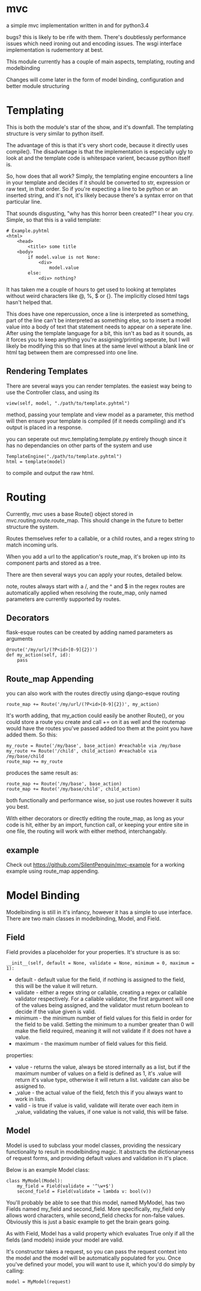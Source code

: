 mvc
===

a simple mvc implementation written in and for python3.4

bugs? this is likely to be rife with them. There's doubtlessly performance issues which need ironing out and encoding
issues. The wsgi interface implementation is rudementory at best.

This module currently has a couple of main aspects, templating, routing and modelbinding

Changes will come later in the form of model binding, configuration and better module structuring

Templating
==========
This is both the module's star of the show, and it's downfall. The templating structure is very similar to python itself.

The advantage of this is that it's very short code, because it directly uses compile(). The disadvantage is that the implementation is especially ugly to look at and the template code is whitespace varient, because python itself is.

So, how does that all work? Simply, the templating engine encounters a line in your template and decides if it should be converted to str, expression or raw text, in that order. So if you're expecting a line to be python or an inserted string, and it's not, it's likely because there's a syntax error on that particular line.

That sounds disgusting, "why has this horror been created?" I hear you cry. Simple, so that this is a valid template:

    # Example.pyhtml
    <html>
        <head>
            <title> some title
        <body>
            if model.value is not None:
                <div>
                    model.value
            else:
                <div> nothing?

It has taken me a couple of hours to get used to looking at templates without weird characters like @, %, $ or {}.
The implicitly closed html tags hasn't helped that.

This does have one repercussion, once a line is interpreted as something, part of the line can't be interpreted as something else, so to insert a model value into a body of text that statement needs to appear on a seperate line. After using the template language for a bit, this isn't as bad as it sounds, as it forces you to keep anything you're assigning/printing seperate, but I will likely be modifying this so that lines at the same level without a blank line or html tag between them are compressed into one line.

Rendering Templates
-------------------

There are several ways you can render templates. the easiest way being to use the Controller class, and using its

    view(self, model, "./path/to/template.pyhtml")

method, passing your template and view model as a parameter, this method will then ensure your template is compiled (if it needs compiling) and it's output is placed in a response.

you can seperate out mvc.templating.template.py entirely though since it has no dependancies on other parts of the system and use

    TemplateEngine("./path/to/template.pyhtml")
    html = template(model)
    
to compile and output the raw html.

Routing
=======

Currently, mvc uses a base Route() object stored in mvc.routing.route.route_map. This should change in the future to better structure the system.

Routes themselves refer to a callable, or a child routes, and a regex string to match incoming urls.

When you add a url to the application's route_map, it's broken up into its component parts and stored as a tree.

There are then several ways you can apply your routes, detailed below.

note, routes always start with a /, and the ^ and $ in the regex routes are automatically applied when resolving the
route_map, only named parameters are currently supported by routes.

Decorators
----------

flask-esque routes can be created by adding named parameters as arguments

    @route('/my/url/(?P<id>[0-9]{2})')
    def my_action(self, id):
        pass

Route_map Appending
-------------------

you can also work with the routes directly using django-esque routing

    route_map += Route('/my/url/(?P<id>[0-9]{2})', my_action)

It's worth adding, that my_action could easily be another Route(), or you could store a route you create and call += on
it as well and the routemap would have the routes you've passed added too them at the point you have added them. So this:

    my_route = Route('/my/base', base_action) #reachable via /my/base
    my_route += Route('/child', child_action) #reachable via /my/base/child
    route_map += my_route
    
produces the same result as:
    
    route_map += Route('/my/base', base_action)
    route_map += Route('/my/base/child', child_action)
    
both functionally and performance wise, so just use routes however it suits you best.

With either decorators or directly editing the route_map, as long as your code is hit, either by an import, function call,
or keeping your entire site in one file, the routing will work with either method, interchangably.

example
-------

Check out https://github.com/SilentPenguin/mvc-example for a working example using route_map appending.

Model Binding
=============

Modelbinding is still in it's infancy, however it has a simple to use interface. There are two main classes in modelbinding, Model, and Field.

Field
-----
Field provides a placeholder for your properties. It's structure is as so:

    __init__(self, default = None, validate = None, minimum = 0, maximum = 1):

* default - default value for the field, if nothing is assigned to the field, this will be the value it will return.
* validate - either a regex string or callable, creating a regex or callable validator respectively. For a callable validator, the first argument will one of the values being assigned, and the validator must return boolean to decide if the value given is valid.
* minimum - the minimum number of field values for this field in order for the field to be valid. Setting the minimum to a number greater than 0 will make the field required, meaning it will not validate if it does not have a value.
* maximum - the maximum number of field values for this field.

properties:

* value - returns the value, always be stored internally as a list, but if the maximum number of values on a field is defined as 1, it's .value will return it's value type, otherwise it will return a list. validate can also be assigned to.
* _value - the actual value of the field, fetch this if you always want to work in lists.
* valid - is true if value is valid, validate will iterate over each item in _value, validating the values, if one value is not valid, this will be false.


Model
-----
Model is used to subclass your model classes, providing the nessicary functionality to result in modelbinding magic. It abstracts the dictionaryness of request forms, and providing default values and validation in it's place.

Below is an example Model class:

    class MyModel(Model):
        my_field = Field(validate = '^\w+$')
        second_field = Field(validate = lambda v: bool(v))


You'll probably be able to see that this model, named MyModel, has two Fields named my_field and second_field. More specifically, my_field only allows word characters, while second_field checks for non-false values. Obviously this is just a basic example to get the brain gears going.
        
As with Field, Model has a valid property which evaluates True only if all the fields (and models) inside your model are valid.

It's constructor takes a request, so you can pass the request context into the model and the model will be automatically populated for you. Once you've defined your model, you will want to use it, which you'd do simply by calling:

    model = MyModel(request)